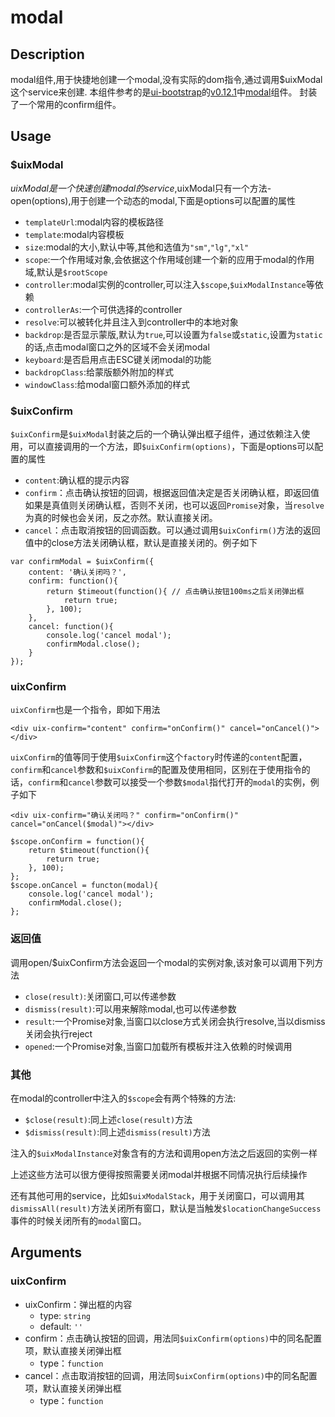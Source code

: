 # modal
## Description

modal组件,用于快捷地创建一个modal,没有实际的dom指令,通过调用$uixModal这个service来创建.
本组件参考的是[ui-bootstrap](https://github.com/angular-ui/bootstrap)的[v0.12.1](https://github.com/angular-ui/bootstrap/tree/0.12.1)中[modal](https://github.com/angular-ui/bootstrap/blob/0.12.1/src/modal/modal.js)组件。
封装了一个常用的confirm组件。

## Usage

### $uixModal

$uixModal是一个快速创建modal的service,$uixModal只有一个方法-open(options),用于创建一个动态的modal,下面是options可以配置的属性

- `templateUrl`:modal内容的模板路径
- `template`:modal内容模板
- `size`:modal的大小,默认中等,其他和选值为`"sm"`,`"lg"`,`"xl"`
- `scope`:一个作用域对象,会依据这个作用域创建一个新的应用于modal的作用域,默认是`$rootScope`
- `controller`:modal实例的controller,可以注入`$scope`,`$uixModalInstance`等依赖
- `controllerAs`:一个可供选择的controller
- `resolve`:可以被转化并且注入到controller中的本地对象
- `backdrop`:是否显示蒙版,默认为`true`,可以设置为`false`或`static`,设置为`static`的话,点击modal窗口之外的区域不会关闭modal
- `keyboard`:是否启用点击ESC键关闭modal的功能
- `backdropClass`:给蒙版额外附加的样式
- `windowClass`:给modal窗口额外添加的样式  

### $uixConfirm

`$uixConfirm`是`$uixModal`封装之后的一个确认弹出框子组件，通过依赖注入使用，可以直接调用的一个方法，即`$uixConfirm(options)`，下面是options可以配置的属性

- `content`:确认框的提示内容
- `confirm`：点击确认按钮的回调，根据返回值决定是否关闭确认框，即返回值如果是真值则关闭确认框，否则不关闭，也可以返回`Promise`对象，当`resolve`为真的时候也会关闭，反之亦然。默认直接关闭。
- `cancel`：点击取消按钮的回调函数。可以通过调用`$uixConfirm()`方法的返回值中的close方法关闭确认框，默认是直接关闭的。例子如下

```
var confirmModal = $uixConfirm({
	content: '确认关闭吗？',
	confirm: function(){
		return $timeout(function(){ // 点击确认按钮100ms之后关闭弹出框
			return true;
		}, 100);
	},
	cancel: function(){
		console.log('cancel modal');
		confirmModal.close();
	}
});
```

### uixConfirm

`uixConfirm`也是一个指令，即如下用法

```
<div uix-confirm="content" confirm="onConfirm()" cancel="onCancel()"></div>
```
`uixConfirm`的值等同于使用`$uixConfirm`这个`factory`时传递的`content`配置，`confirm`和`cancel`参数和`$uixConfirm`的配置及使用相同，区别在于使用指令的话，`confirm`和`cancel`参数可以接受一个参数`$modal`指代打开的`modal`的实例，例子如下

```
<div uix-confirm="确认关闭吗？" confirm="onConfirm()" cancel="onCancel($modal)"></div>

$scope.onConfirm = function(){
	return $timeout(function(){
		return true;
	}, 100);
};
$scope.onCancel = functon(modal){
	console.log('cancel modal');
	confirmModal.close();
};
```
###  返回值
调用open/$uixConfirm方法会返回一个modal的实例对象,该对象可以调用下列方法

- `close(result)`:关闭窗口,可以传递参数
- `dismiss(result)`:可以用来解除modal,也可以传递参数
- `result`:一个Promise对象,当窗口以close方式关闭会执行resolve,当以dismiss关闭会执行reject
- `opened`:一个Promise对象,当窗口加载所有模板并注入依赖的时候调用

### 其他

在modal的controller中注入的`$scope`会有两个特殊的方法:

- `$close(result)`:同上述`close(result)`方法
- `$dismiss(result)`:同上述`dismiss(result)`方法

注入的`$uixModalInstance`对象含有的方法和调用open方法之后返回的实例一样

上述这些方法可以很方便得按照需要关闭modal并根据不同情况执行后续操作

还有其他可用的service，比如`$uixModalStack`，用于关闭窗口，可以调用其`dismissAll(result)`方法关闭所有窗口，默认是当触发`$locationChangeSuccess`事件的时候关闭所有的`modal`窗口。

## Arguments
### uixConfirm

- uixConfirm：弹出框的内容
	- type: `string`
	- default: `''`
- confirm：点击确认按钮的回调，用法同`$uixConfirm(options)`中的同名配置项，默认直接关闭弹出框
	- type：`function`
- cancel：点击取消按钮的回调，用法同`$uixConfirm(options)`中的同名配置项，默认直接关闭弹出框
	- type：`function`

